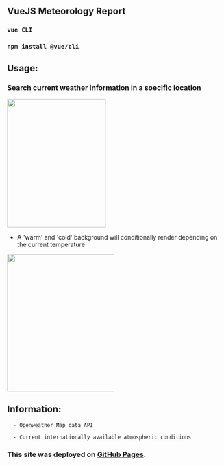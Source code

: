## VueJS Meteorology Report

### `vue CLI`

### `npm install @vue/cli`

## Usage:

### Search current weather information in a soecific location

 <img src="https://user-images.githubusercontent.com/38336934/80925273-9cbe4400-8d4b-11ea-9feb-cf4d141c771c.png" width="230" height="300">

- A 'warm' and 'cold' background will conditionally render depending on the current temperature

 <img src="https://user-images.githubusercontent.com/38336934/80925276-a051cb00-8d4b-11ea-8f68-0aed265f0fcd.png" width="250" height="320">

## Information:

      - Openweather Map data API

      - Current internationally available atmospheric conditions

### This site was deployed on [GitHub Pages](https://fancystacks.github.io/vuejs-meteorology/).
